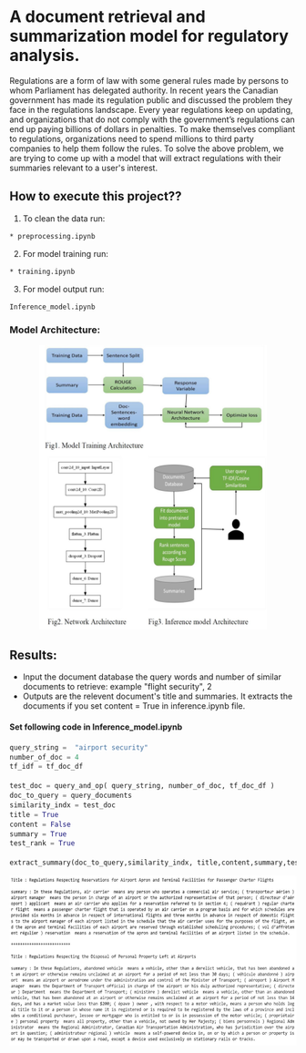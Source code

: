 # A document retrieval and summarization model for regulatory analysis.

Regulations are a form of law with some general rules made by persons to whom Parliament has delegated authority. In recent years the Canadian government has made its regulation public and discussed the problem they face in the regulations landscape. Every year regulations keep on updating, and organizations that do not comply with the government’s regulations can end up paying billions of dollars in penalties. To make themselves compliant to regulations, organizations need to spend millions to third party companies to help them follow the rules.
To solve the above problem, we are trying to come up with a model that will extract regulations with their summaries relevant to a user's interest.

## How to execute this project??

 1. To clean the data run:
 ```bash
* preprocessing.ipynb
```
2. For model training run:
```bash
* training.ipynb
```
3. For model output run:
```bash
Inference_model.ipynb
```

### Model Architecture:

<div align="center">
<img src="https://github.com/kshirabdhip/Data-Science---MRP/blob/master/model_architecture.png" width="400" height="500">
</div>

## Results:
 - Input the document database the query words and number of similar documents to retrieve:
   example "flight security", 2
 - Outputs are the relevent document's title and summaries. It extracts the documents if you set content = True in inference.ipynb file.
 
 #### Set following code in Inference_model.ipynb

```python
query_string =  "airport security"
number_of_doc = 4
tf_idf = tf_doc_df

test_doc = query_and_op( query_string, number_of_doc, tf_doc_df )
doc_to_query = query_documents
similarity_indx = test_doc
title = True
content = False
summary = True
test_rank = True

extract_summary(doc_to_query,similarity_indx, title,content,summary,test_rank)

```
 
 
 <div align="left">
<img src="https://github.com/kshirabdhip/Data-Science---MRP/blob/master/result.JPG" width="800" height="300">
</div>
 
